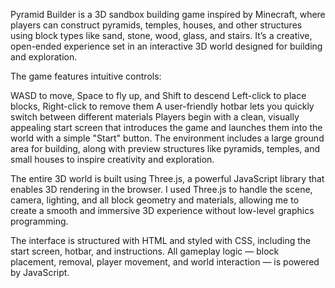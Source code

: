 Pyramid Builder is a 3D sandbox building game inspired by Minecraft, where players can construct pyramids, temples, houses, and other structures using block types like sand, stone, wood, glass, and stairs. It’s a creative, open-ended experience set in an interactive 3D world designed for building and exploration.

The game features intuitive controls:

WASD to move, Space to fly up, and Shift to descend
Left-click to place blocks, Right-click to remove them
A user-friendly hotbar lets you quickly switch between different materials
Players begin with a clean, visually appealing start screen that introduces the game and launches them into the world with a simple "Start" button. The environment includes a large ground area for building, along with preview structures like pyramids, temples, and small houses to inspire creativity and exploration.

The entire 3D world is built using Three.js, a powerful JavaScript library that enables 3D rendering in the browser. I used Three.js to handle the scene, camera, lighting, and all block geometry and materials, allowing me to create a smooth and immersive 3D experience without low-level graphics programming.

The interface is structured with HTML and styled with CSS, including the start screen, hotbar, and instructions. All gameplay logic — block placement, removal, player movement, and world interaction — is powered by JavaScript.
